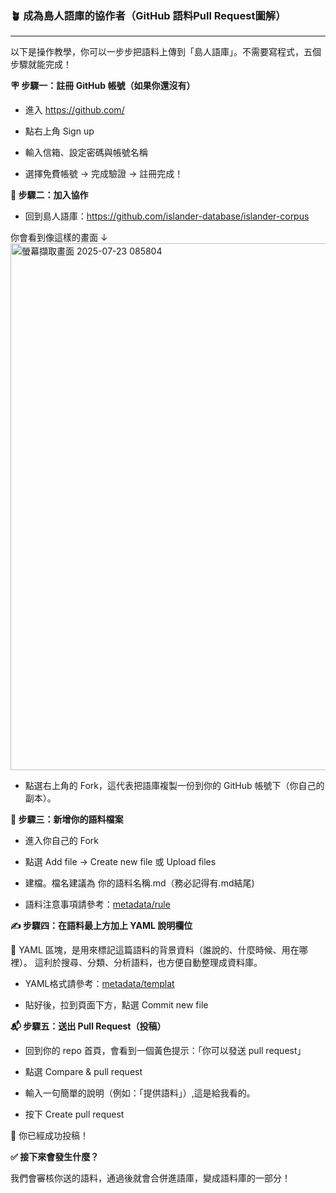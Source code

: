 ### 🪴 成為島人語庫的協作者（GitHub 語料Pull Request圖解）
___
以下是操作教學，你可以一步步把語料上傳到「島人語庫」。不需要寫程式，五個步驟就能完成！

**🪧 步驟一：註冊 GitHub 帳號（如果你還沒有）**
- 進入 https://github.com/

- 點右上角 Sign up

- 輸入信箱、設定密碼與帳號名稱

- 選擇免費帳號 → 完成驗證 → 註冊完成！


**🔧 步驟二：加入協作**

- 回到島人語庫：https://github.com/islander-database/islander-corpus

你會看到像這樣的畫面 ↓
<img width="1707" height="843" alt="螢幕擷取畫面 2025-07-23 085804" src="https://github.com/user-attachments/assets/9424f56a-b20c-48a8-964b-78d6ce3c404c" />

- 點選右上角的 Fork，這代表把語庫複製一份到你的 GitHub 帳號下（你自己的副本）。


**📂 步驟三：新增你的語料檔案**


- 進入你自己的 Fork 

- 點選 Add file → Create new file 或 Upload files

- 建檔。檔名建議為 你的語料名稱.md（務必記得有.md結尾)

- 語料注意事項請參考：[metadata/rule](./metadata/rule)


**✍️ 步驟四：在語料最上方加上 YAML 說明欄位**

🧾 YAML 區塊，是用來標記這篇語料的背景資料（誰說的、什麼時候、用在哪裡）。
這利於搜尋、分類、分析語料，也方便自動整理成資料庫。

- YAML格式請參考：[metadata/templat](./metadata/templat)
 
- 貼好後，拉到頁面下方，點選 Commit new file

**📬 步驟五：送出 Pull Request（投稿）**

- 回到你的 repo 首頁，會看到一個黃色提示：「你可以發送 pull request」

- 點選 Compare & pull request

- 輸入一句簡單的說明（例如：「提供語料」）,這是給我看的。

- 按下 Create pull request

🎉 你已經成功投稿！


**✅ 接下來會發生什麼？**

我們會審核你送的語料，通過後就會合併進語庫，變成語料庫的一部分！

